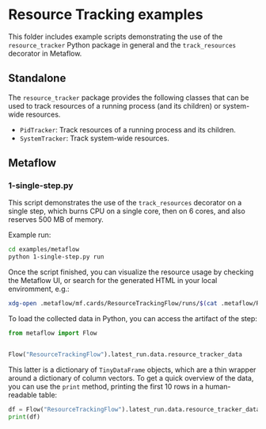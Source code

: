 # Resource Tracking examples

This folder includes example scripts demonstrating the use of the
`resource_tracker` Python package in general and the `track_resources` decorator
in Metaflow.

## Standalone 

The `resource_tracker` package provides the following classes that can be used to track
resources of a running process (and its children) or system-wide resources.

* `PidTracker`: Track resources of a running process and its children.
* `SystemTracker`: Track system-wide resources.

## Metaflow

### 1-single-step.py

This script demonstrates the use of the `track_resources` decorator on a
single step, which burns CPU on a single core, then on 6 cores, and also reserves 500 MB of memory.

Example run:

```sh
cd examples/metaflow
python 1-single-step.py run
```

Once the script finished, you can visualize the resource usage by checking the
Metaflow UI, or search for the generated HTML in your local enviromment, e.g.:

```sh
xdg-open .metaflow/mf.cards/ResourceTrackingFlow/runs/$(cat .metaflow/ResourceTrackingFlow/latest_run)/steps/do_heavy_computation/tasks/2/cards/tracked_resources-resource_tracker_do_heavy_computation*.html
```

To load the collected data in Python, you can access the artifact of the step:

```python
from metaflow import Flow


Flow("ResourceTrackingFlow").latest_run.data.resource_tracker_data
```

This latter is a dictionary of `TinyDataFrame` objects, which are a thin wrapper
around a dictionary of column vectors. To get a quick overview of the data, you
can use the `print` method, printing the first 10 rows in a human-readable table:

```python
df = Flow("ResourceTrackingFlow").latest_run.data.resource_tracker_data
print(df)
```
